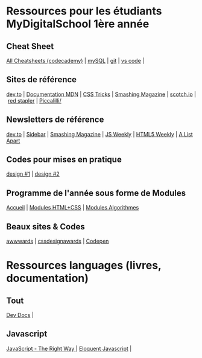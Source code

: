 # Ressources pour les étudiants MyDigitalSchool 1ère année

## Cheat Sheet

[All Cheatsheets (codecademy)](https://www.codecademy.com/resources/cheatsheets/all) | [mySQL](cheat_sheets/mysql.md) | [git](cheat_sheets/git.sh) | [vs code](cheat_sheets/vscode.md) | 

## Sites de référence

[dev.to](https://dev.to/) | [Documentation MDN](https://developer.mozilla.org/fr/) | [CSS Tricks](https://css-tricks.com/) | [Smashing Magazine](https://www.smashingmagazine.com/) | [scotch.io](https://scotch.io/) | [red stapler](https://redstapler.co) | [Piccalilli/](https://piccalil.li/)

## Newsletters de référence

[dev.to](https://dev.to/) | [Sidebar](https://sidebar.io/) | [Smashing Magazine](https://www.smashingmagazine.com/the-smashing-newsletter/) | [JS Weekly](https://javascriptweekly.com/) | [HTML5 Weekly](https://frontendfoc.us/) | [A List Apart](https://alistapart.com/)

## Codes pour mises en pratique

[design #1](codes/html/design_1/) | [design #2](codes/html/design_2/)

## Programme de l'année sous forme de Modules 

[Accueil](https://optimistic-williams-9ca19e.netlify.app/) | [Modules HTML+CSS](public/index.html) | [Modules Algorithmes](public/algorithmes.html)

## Beaux sites & Codes

[awwwards](https://www.awwwards.com/) | [cssdesignawards](https://cssdesignawards.com/) | [Codepen](https://codepen.io/)

# Ressources languages (livres, documentation)

## Tout

[Dev Docs](https://devdocs.io/) | 

## Javascript

[JavaScript - The Right Way ](https://jstherightway.org/) | [Eloquent Javascript](https://eloquentjavascript.net/) | 




